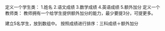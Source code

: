定义一个学生类：
 1.姓名
 2.语文成绩
 3.数学成绩
 4.英语成绩
 5.额外加分
定义一个教师类：
教师拥有一个给学生提供额外加分的能力，最少要提3分，可提更多。

建立5名学生，放到数组中。
按照成绩进行排序：三科成绩＋额外加分
